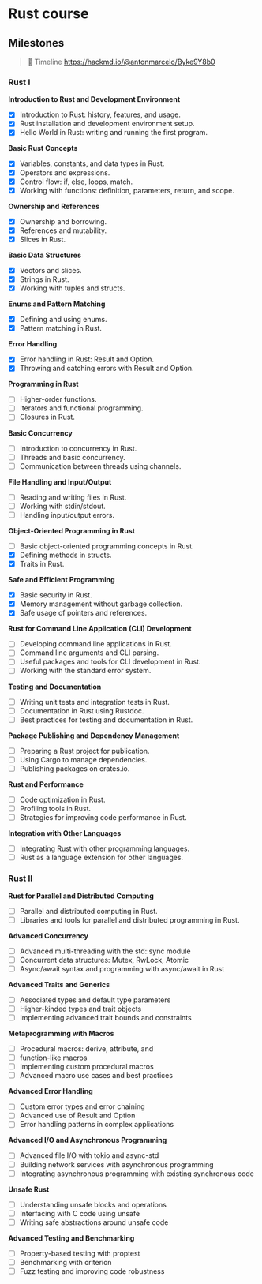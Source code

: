 # Rust course 

## Milestones

> 🎈 Timeline https://hackmd.io/@antonmarcelo/Byke9Y8b0

### Rust I

**Introduction to Rust and Development Environment**
- [x] Introduction to Rust: history, features, and usage.
- [x] Rust installation and development environment setup.
- [x] Hello World in Rust: writing and running the first program.

**Basic Rust Concepts**
- [x] Variables, constants, and data types in Rust.
- [x] Operators and expressions.
- [x] Control flow: if, else, loops, match.
- [x] Working with functions: definition, parameters, return, and scope.

**Ownership and References**
- [x] Ownership and borrowing.
- [x] References and mutability.
- [x] Slices in Rust.

**Basic Data Structures**
- [x] Vectors and slices.
- [x] Strings in Rust.
- [x] Working with tuples and structs.

**Enums and Pattern Matching**
- [x] Defining and using enums.
- [x] Pattern matching in Rust.

**Error Handling**
- [x] Error handling in Rust: Result and Option.
- [x] Throwing and catching errors with Result and Option.

**Programming in Rust**
- [ ] Higher-order functions.
- [ ] Iterators and functional programming.
- [ ] Closures in Rust.

**Basic Concurrency**
- [ ] Introduction to concurrency in Rust.
- [ ] Threads and basic concurrency.
- [ ] Communication between threads using channels.

**File Handling and Input/Output**
- [ ] Reading and writing files in Rust.
- [ ] Working with stdin/stdout.
- [ ] Handling input/output errors.

**Object-Oriented Programming in Rust**
- [ ] Basic object-oriented programming concepts in Rust.
- [x] Defining methods in structs.
- [x] Traits in Rust.

**Safe and Efficient Programming**
- [x] Basic security in Rust.
- [x] Memory management without garbage collection.
- [x] Safe usage of pointers and references.

**Rust for Command Line Application (CLI) Development**
- [ ] Developing command line applications in Rust.
- [ ] Command line arguments and CLI parsing.
- [ ] Useful packages and tools for CLI development in Rust.
- [ ] Working with the standard error system.

**Testing and Documentation**
- [ ] Writing unit tests and integration tests in Rust.
- [ ] Documentation in Rust using Rustdoc.
- [ ] Best practices for testing and documentation in Rust.

**Package Publishing and Dependency Management**
- [ ] Preparing a Rust project for publication.
- [ ] Using Cargo to manage dependencies.
- [ ] Publishing packages on crates.io.

**Rust and Performance**
- [ ] Code optimization in Rust.
- [ ] Profiling tools in Rust.
- [ ] Strategies for improving code performance in Rust.

**Integration with Other Languages**
- [ ] Integrating Rust with other programming languages.
- [ ] Rust as a language extension for other languages.

### Rust II

**Rust for Parallel and Distributed Computing**
- [ ] Parallel and distributed computing in Rust.
- [ ] Libraries and tools for parallel and distributed programming in Rust.

**Advanced Concurrency**
- [ ] Advanced multi-threading with the std::sync module
- [ ] Concurrent data structures: Mutex, RwLock, Atomic
- [ ] Async/await syntax and programming with async/await in Rust

**Advanced Traits and Generics**
- [ ] Associated types and default type parameters
- [ ] Higher-kinded types and trait objects
- [ ] Implementing advanced trait bounds and constraints

**Metaprogramming with Macros**
- [ ] Procedural macros: derive, attribute, and
- [ ] function-like macros
- [ ] Implementing custom procedural macros
- [ ] Advanced macro use cases and best practices

**Advanced Error Handling**
- [ ] Custom error types and error chaining
- [ ] Advanced use of Result and Option
- [ ] Error handling patterns in complex applications

**Advanced I/O and Asynchronous Programming**
- [ ] Advanced file I/O with tokio and async-std
- [ ] Building network services with asynchronous programming
- [ ] Integrating asynchronous programming with existing synchronous code

**Unsafe Rust**
- [ ] Understanding unsafe blocks and operations
- [ ] Interfacing with C code using unsafe
- [ ] Writing safe abstractions around unsafe code

**Advanced Testing and Benchmarking**
- [ ] Property-based testing with proptest
- [ ] Benchmarking with criterion
- [ ] Fuzz testing and improving code robustness
